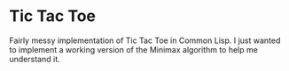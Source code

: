 # Tic Tac Toe

Fairly messy implementation of Tic Tac Toe in Common Lisp. I just wanted to
implement a working version of the Minimax algorithm to help me understand it.
